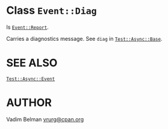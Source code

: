 Class `Event::Diag`
===================

Is [`Event::Report`](Report.md).

Carries a diagnostics message. See `diag` in [`Test::Async::Base`](../Base.md).

SEE ALSO
========

[`Test::Async::Event`](../Event.md)

AUTHOR
======

Vadim Belman <vrurg@cpan.org>

